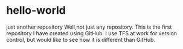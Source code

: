 # hello-world
just another repository
Well,not just any repository.  This is the first repository I have created using GitHub.  I use TFS at work for version control, but would like to see how it is different than GitHub.  
